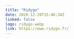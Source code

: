 ```yaml
---
title: "Ridygo"
date: 2020-12-28T15:46:34Z
linked: false
logo: ridygo.webp
link: https://www.ridygo.fr/
---
```

